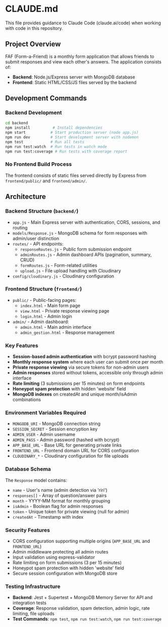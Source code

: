 # CLAUDE.md

This file provides guidance to Claude Code (claude.ai/code) when working with code in this repository.

## Project Overview

FAF (Form-a-Friend) is a monthly form application that allows friends to submit responses and view each other's answers. The application consists of:

- **Backend**: Node.js/Express server with MongoDB database
- **Frontend**: Static HTML/CSS/JS files served by the backend

## Development Commands

### Backend Development
```bash
cd backend
npm install          # Install dependencies
npm start           # Start production server (node app.js)
npm run dev         # Start development server with nodemon
npm test            # Run all tests
npm run test:watch  # Run tests in watch mode
npm run test:coverage # Run tests with coverage report
```


### No Frontend Build Process
The frontend consists of static files served directly by Express from `frontend/public/` and `frontend/admin/`.

## Architecture

### Backend Structure (`backend/`)
- `app.js` - Main Express server with authentication, CORS, sessions, and routing
- `models/Response.js` - MongoDB schema for form responses with admin/user distinction
- `routes/` - API endpoints:
  - `responseRoutes.js` - Public form submission endpoint
  - `adminRoutes.js` - Admin dashboard APIs (pagination, summary, CRUD)
  - `formRoutes.js` - Form-related utilities
  - `upload.js` - File upload handling with Cloudinary
- `config/cloudinary.js` - Cloudinary configuration

### Frontend Structure (`frontend/`)
- `public/` - Public-facing pages:
  - `index.html` - Main form page
  - `view.html` - Private response viewing page
  - `login.html` - Admin login
- `admin/` - Admin dashboard:
  - `admin.html` - Main admin interface
  - `admin_gestion.html` - Response management

### Key Features
- **Session-based admin authentication** with bcrypt password hashing
- **Monthly response system** where each user can submit once per month
- **Private response viewing** via secure tokens for non-admin users
- **Admin responses** stored without tokens, accessible only through admin interface
- **Rate limiting** (3 submissions per 15 minutes) on form endpoints
- **Honeypot spam protection** with hidden 'website' field
- **MongoDB indexes** on createdAt and unique month/isAdmin combinations

### Environment Variables Required
- `MONGODB_URI` - MongoDB connection string
- `SESSION_SECRET` - Session encryption key
- `ADMIN_USER` - Admin username
- `ADMIN_PASS` - Admin password (hashed with bcrypt)
- `APP_BASE_URL` - Base URL for generating private links
- `FRONTEND_URL` - Frontend domain URL for CORS configuration
- `CLOUDINARY_*` - Cloudinary configuration for file uploads

### Database Schema
The `Response` model contains:
- `name` - User's name (admin detection via 'riri')
- `responses[]` - Array of question/answer pairs
- `month` - YYYY-MM format for monthly grouping
- `isAdmin` - Boolean flag for admin responses
- `token` - Unique token for private viewing (null for admin)
- `createdAt` - Timestamp with index

### Security Features
- CORS configuration supporting multiple origins (`APP_BASE_URL` and `FRONTEND_URL`)
- Admin middleware protecting all admin routes
- Input validation using express-validator
- Rate limiting on form submissions (3 per 15 minutes)
- Honeypot spam protection with hidden 'website' field
- Secure session configuration with MongoDB store

### Testing Infrastructure
- **Backend**: Jest + Supertest + MongoDB Memory Server for API and integration tests
- **Coverage**: Response validation, spam detection, admin logic, rate limiting, file uploads
- **Test Commands**: `npm test`, `npm run test:watch`, `npm run test:coverage`